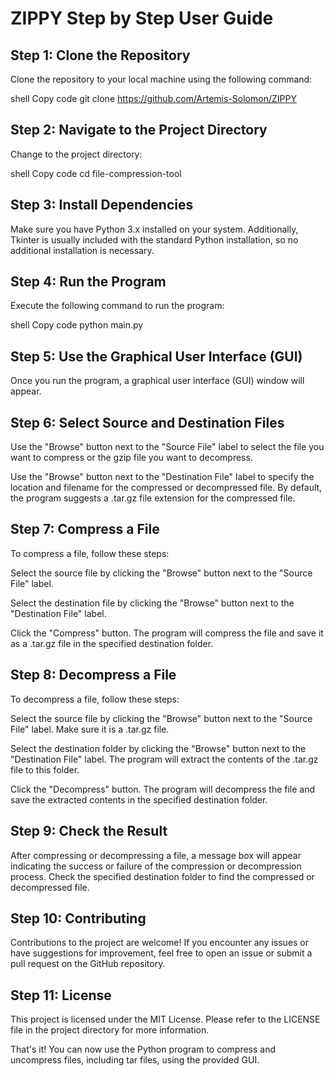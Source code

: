 # ZIPPY Step by Step User Guide

## Step 1: Clone the Repository

Clone the repository to your local machine using the following command:

shell
Copy code
git clone https://github.com/Artemis-Solomon/ZIPPY

## Step 2: Navigate to the Project Directory

Change to the project directory:

shell
Copy code
cd file-compression-tool

## Step 3: Install Dependencies

Make sure you have Python 3.x installed on your system. Additionally, Tkinter is usually included with the standard Python installation, so no additional installation is necessary.

## Step 4: Run the Program

Execute the following command to run the program:

shell
Copy code
python main.py

## Step 5: Use the Graphical User Interface (GUI)

Once you run the program, a graphical user interface (GUI) window will appear.

## Step 6: Select Source and Destination Files

Use the "Browse" button next to the "Source File" label to select the file you want to compress or the gzip file you want to decompress.

Use the "Browse" button next to the "Destination File" label to specify the location and filename for the compressed or decompressed file. By default, the program suggests a .tar.gz file extension for the compressed file.

## Step 7: Compress a File

To compress a file, follow these steps:

Select the source file by clicking the "Browse" button next to the "Source File" label.

Select the destination file by clicking the "Browse" button next to the "Destination File" label.

Click the "Compress" button. The program will compress the file and save it as a .tar.gz file in the specified destination folder.

## Step 8: Decompress a File

To decompress a file, follow these steps:

Select the source file by clicking the "Browse" button next to the "Source File" label. Make sure it is a .tar.gz file.

Select the destination folder by clicking the "Browse" button next to the "Destination File" label. The program will extract the contents of the .tar.gz file to this folder.

Click the "Decompress" button. The program will decompress the file and save the extracted contents in the specified destination folder.

## Step 9: Check the Result

After compressing or decompressing a file, a message box will appear indicating the success or failure of the compression or decompression process. Check the specified destination folder to find the compressed or decompressed file.

## Step 10: Contributing

Contributions to the project are welcome! If you encounter any issues or have suggestions for improvement, feel free to open an issue or submit a pull request on the GitHub repository.

## Step 11: License

This project is licensed under the MIT License. Please refer to the LICENSE file in the project directory for more information.

That's it! You can now use the Python program to compress and uncompress files, including tar files, using the provided GUI.
